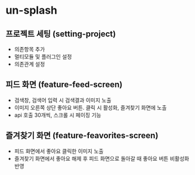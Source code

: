 # un-splash

## 프로젝트 세팅 (setting-project)
- 의존항목 추가
- 멀티모듈 및 플러그인 설정
- 의존관계 설정

## 피드 화면 (feature-feed-screen)
- 검색창, 검색어 입력 시 검색결과 이미지 노출
- 이미지 오른쪽 상단 좋아요 버튼. 클릭 시 활성화, 즐겨찾기 화면에 노출
- api 호출 30개씩, 스크롤 시 페이징 기능

## 즐겨찾기 화면 (feature-feavorites-screen)
- 피드 화면에서 좋아요 클릭한 이미지 노출
- 즐겨찾기 화면에서 좋아요 해제 후 피드 화면으로 돌아갈 때 좋아요 버튼 비활성화 반영